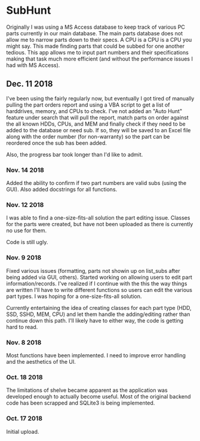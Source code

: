 # SubHunt

Originally I was using a MS Access database to keep track of various PC parts currently in our main database.  The main parts database does not allow me to narrow parts down to their specs.  A CPU is a CPU is a CPU you might say.  This made finding parts that could be subbed for one another tedious.  This app allows me to input part numbers and their specifications making that task much more efficient (and without the performance issues I had with MS Access).

## Dec. 11 2018
I've been using the fairly regularly now, but eventually I got tired of manually pulling the part orders report and using a VBA script to get a list of harddrives, memory, and CPUs to check.  I've not added an "Auto Hunt" feature under search that will pull the report, match parts on order against the all known HDDs, CPUs, and MEM and finally check if they need to be added to the database or need sub.  If so, they will be saved to an Excel file along with the order number (for non-warranty) so the part can be reordered once the sub has been added.

Also, the progress bar took longer than I'd like to admit.

### Nov. 14 2018
Added the ability to confirm if two part numbers are valid subs (using the GUI).  Also added docstrings for all functions.

### Nov. 12 2018
I was able to find a one-size-fits-all solution the part editing issue.  Classes for the parts were created, but have not been uploaded as there is currently no use for them.

Code is still ugly.

### Nov. 9 2018
Fixed various issues (formatting, parts not showin up on list_subs after being added via GUI, others).  Started working on allowing users to edit part information/records.  I've realized if I continue with the this the way things are written I'll have to write different functions so users can edit the various part types.  I was hoping for a one-size-fits-all solution.

Currently entertaining the idea of creating classes for each part type (HDD, SSD, SSHD, MEM, CPU) and let them handle the adding/editing rather than continue down this path.  I'll likely have to either way, the code is getting hard to read.

### Nov. 8 2018
Most functions have been implemented.  I need to improve error handling and the aesthetics of the UI.

### Oct. 18 2018
The limitations of shelve became apparent as the application was developed enough to actually become useful.  Most of the original backend code has been scrapped and SQLite3 is being implemented.

### Oct. 17 2018
Initial upload.
